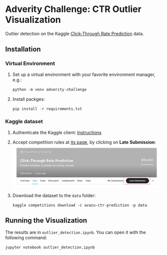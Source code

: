 # Adverity Challenge: CTR Outlier Visualization

Outlier detection on the Kaggle [Click-Through Rate Prediction](https://www.kaggle.com/c/avazu-ctr-prediction/) data.

## Installation

### Virtual Environment

1. Set up a virtual environment with your favorite environment manager, e.g.:

    ```python
    python -m venv adverity-challenge
    ```

1. Install packges:

    ```python
    pip install -r requirements.txt
    ```

### Kaggle dataset

1. Authenticate the Kaggle client: [Instructions](https://www.kaggle.com/docs/api#authentication)
1. Accept competition rules at [its page](https://www.kaggle.com/c/avazu-ctr-prediction/), by clicking on **Late Submission**:
    ![Kaggle rules](resources/images/kaggle.png)
1. Download the dataset to the `data` folder:

    ```shell
    kaggle competitions download -c avazu-ctr-prediction -p data
    ```

## Running the Visualization

The results are in `outlier_detection.ipynb`. You can open it with the following command:

```shell
jupyter notebook outlier_detection.ipynb
```
